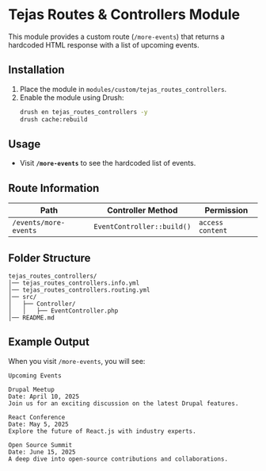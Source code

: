 
# Tejas Routes & Controllers Module

This module provides a custom route (`/more-events`) that returns a hardcoded HTML response with a list of upcoming events.

## Installation

1. Place the module in `modules/custom/tejas_routes_controllers`.
2. Enable the module using Drush:
   ```sh
   drush en tejas_routes_controllers -y
   drush cache:rebuild
   ```

## Usage

- Visit **`/more-events`** to see the hardcoded list of events.

## Route Information

| Path                 | Controller Method                          | Permission       |
|----------------------|------------------------------------------|-----------------|
| `/events/more-events` | `EventController::build()` | `access content` |

## Folder Structure

```
tejas_routes_controllers/
│── tejas_routes_controllers.info.yml
│── tejas_routes_controllers.routing.yml
│── src/
│   ├── Controller/
│   │   ├── EventController.php
│── README.md
```

## Example Output

When you visit `/more-events`, you will see:

```
Upcoming Events

Drupal Meetup
Date: April 10, 2025
Join us for an exciting discussion on the latest Drupal features.

React Conference
Date: May 5, 2025
Explore the future of React.js with industry experts.

Open Source Summit
Date: June 15, 2025
A deep dive into open-source contributions and collaborations.
```